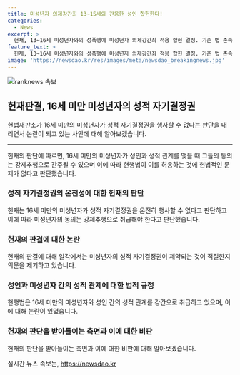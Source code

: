 ```yaml
---
title: 미성년자 의제강간죄 13~15세와 간음한 성인 합헌한다!
categories:
  - News
excerpt: >
  헌재, 13~16세 미성년자와의 성폭행에 미성년자 의제강간죄 적용 합헌 결정. 기존 법 존속, 연령대의 성적 자기결정권 불완전으로 판단. 피해자의 동의 여부와 상관없이 처벌. 입법 취지는 온라인 성범죄로부터 청소년 보호 의도. 일률적 연령 규정 필요성 강조, 심리적 성숙도 고려 어렵다는 입장.
feature_text: >
  헌재, 13~16세 미성년자와의 성폭행에 미성년자 의제강간죄 적용 합헌 결정. 기존 법 존속, 연령대의 성적 자기결정권 불완전으로 판단. 피해자의 동의 여부와 상관없이 처벌. 입법 취지는 온라인 성범죄로부터 청소년 보호 의도. 일률적 연령 규정 필요성 강조, 심리적 성숙도 고려 어렵다는 입장.
image: 'https://newsdao.kr/res/images/meta/newsdao_breakingnews.jpg'
---
```


<p><img src="https://newsdao.kr/res/images/meta/newsdao_breakingnews.jpg" alt="ranknews 속보" /></p>

<h2 data-ke-size="size26">헌재판결, 16세 미만 미성년자의 성적 자기결정권</h2>

<p data-ke-size="size16">헌법재판소가 16세 미만의 미성년자가 성적 자기결정권을 행사할 수 없다는 판단을 내리면서 논란이 되고 있는 사안에 대해 알아보겠습니다.</p>

<hr>

<p>헌재의 판단에 따르면, 16세 미만의 미성년자가 성인과 성적 관계를 맺을 때 그들의 동의는 강제추행으로 간주될 수 있으며 이에 따라 현행법이 이를 허용하는 것에 헌법적인 문제가 없다고 판단했습니다.</p>

<h3 data-ke-size="size24">성적 자기결정권의 온전성에 대한 헌재의 판단</h3>

<p>헌재는 16세 미만의 미성년자가 성적 자기결정권을 온전히 행사할 수 없다고 판단하고 이에 따라 미성년자의 동의는 강제추행으로 취급해야 한다고 판단했습니다.</p>

<h3 data-ke-size="size24">헌재의 판결에 대한 논란</h3>

<p>헌재의 판결에 대해 일각에서는 미성년자의 성적 자기결정권이 제약되는 것이 적절한지 의문을 제기하고 있습니다.</p>

<h3 data-ke-size="size24">성인과 미성년자 간의 성적 관계에 대한 법적 규정</h3>

<p>현행법은 16세 미만의 미성년자와 성인 간의 성적 관계를 강간으로 취급하고 있으며, 이에 대해 논란이 있었습니다.</p>

<h3 data-ke-size="size24">헌재의 판단을 받아들이는 측면과 이에 대한 비판</h3>

<p>헌재의 판단을 받아들이는 측면과 이에 대한 비판에 대해 알아보겠습니다.</p>
실시간 뉴스 속보는, <a href="https://newsdao.kr" rel="dofollow">https://newsdao.kr</a>


